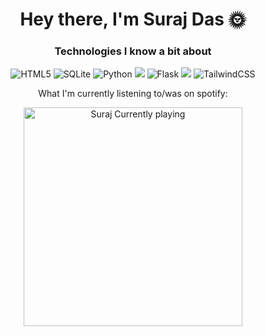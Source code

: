 <h1 align="center">Hey there, I'm Suraj Das 🌞</h1>
<h3 align="center"></h3>
<h3 align="center">Technologies I know a bit about</h3>
<p align="center"><img alt="HTML5" src="https://img.shields.io/badge/html5-%23E34F26.svg?style=for-the-badge&logo=html5&logoColor=white"/> <img alt="SQLite" src="https://img.shields.io/badge/sqlite-%2307405e.svg?style=for-the-badge&logo=sqlite&logoColor=white"/> <img alt="Python" 
src="https://img.shields.io/badge/python-%2314354C.svg?style=for-the-badge&logo=python&logoColor=white"/> <img src="https://img.shields.io/badge/-Flask-0d7963?style=flat&logo=flask&logoColor=white"> <img alt="Flask" src="https://img.shields.io/badge/flask-%23000.svg?style=for-the-badge&logo=flask&logoColor=white"/> <img src="https://img.shields.io/badge/Godot-v3.3-%23478cbf?logo=godot-engine&logoColor=white"> <img alt="TailwindCSS" src="https://img.shields.io/badge/tailwindcss-%2338B2AC.svg?style=for-the-badge&logo=tailwind-css&logoColor=white"/>
</p>
<p align="center">What I'm currently listening to/was on spotify:</p>
<p align="center">
    <a href="https://open.spotify.com/user/bqg2fqt514u55cydgtspw2rex">
        <img src="https://novatorem-aohw1au2n.vercel.app/api/spotify" alt="Suraj Currently playing" width="350" /></a>
</p>    

